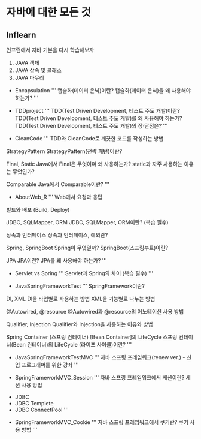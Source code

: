 # 자바에 대한 모든 것

## Inflearn

인프런에서 자바 기본을 다시 학습해보자
1. JAVA 객체
1. JAVA 상속 및 클래스
1. JAVA 마무리

- Encapsulation
'''
캡슐화(데이터 은닉)이란?
캡슐화(데이터 은닉)을 왜 사용해야 하는가?
'''

- TDDproject
'''
TDD(Test Driven Development, 테스트 주도 개발)이란? 
TDD(Test Driven Development, 테스트 주도 개발)를 왜 사용해야 하는가?
TDD(Test Driven Development, 테스트 주도 개발)의 장·단점은?
'''

- CleanCode
'''
TDD와 CleanCode로 깨끗한 코드를 작성하는 방법

StrategyPattern
StrategyPattern(전략 패턴)이란?

Final, Static
Java에서 Final은 무엇이며 왜 사용하는가?
static과 자주 사용하는 이유는 무엇인가?

Comparable
Java에서 Comparable이란?
'''

- AboutWeb_R
'''
Web에서 요청과 응답

빌드와 배포 (Build, Deploy)

JDBC, SQLMapper, ORM
JDBC, SQLMapper, ORM이란? (복습 필수)

상속과 인터페이스
상속과 인터페이스, 예외란?

Spring, SpringBoot
Spring이 무엇일까?
SpringBoot(스프링부트)이란?

JPA
JPA이란? 
JPA를 왜 사용해야 하는가?
'''

- Servlet vs Spring
'''
Servlet과 Spring의 차이 (복습 필수)
'''

- JavaSpringFrameworkTest
'''
SpringFramework이란?

DI, XML
DI을 타입별로 사용하는 방법
XML을 기능별로 나누는 방법

@Autowired, @resource
@Autowired과 @resource의 어노테이션 사용 방법

Qualifier, Injection
Qualifier와 Injection을 사용하는 이유와 방법

Spring Container (스프링 컨테이너) [Bean Container]의 LifeCycle
스프링 컨테이너(Bean 컨테이너)의 LifeCycle (라이프 사이클)이란?
'''

- JavaSpringFrameworkTestMVC
'''
자바 스프링 프레임워크(renew ver.) - 신입 프로그래머를 위한 강좌
'''

- SpringFrameworkMVC_Session
'''
자바 스프링 프레임워크에서 세션이란?
세션 사용 방법

+ JDBC
+ JDBC Templete
+ JDBC ConnectPool
'''

- SpringFrameworkMVC_Cookie
'''
자바 스프링 프레임워크에서 쿠키란?
쿠키 사용 방법
'''
